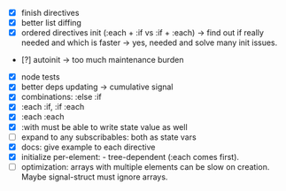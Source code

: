 * [x] finish directives
* [x] better list diffing
* [x] ordered directives init (:each + :if vs :if + :each) -> find out if really needed and which is faster
  -> yes, needed and solve many init issues.
* [?] autoinit -> too much maintenance burden
* [x] node tests
* [x] better deps updating -> cumulative signal
* [x] combinations: :else :if
* [x] :each :if, :if :each
* [x] :each :each
* [x] :with must be able to write state value as well
* [ ] expand to any subscribables: both as state vars
* [x] docs: give example to each directive
* [x] initialize per-element: <x :each><y :if></y><x> - tree-dependent (:each comes first).
* [ ] optimization: arrays with multiple elements can be slow on creation. Maybe signal-struct must ignore arrays.
